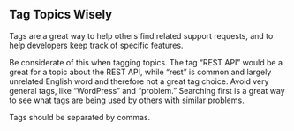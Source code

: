 ## Tag Topics Wisely

Tags are a great way to help others find related support requests, and to help developers keep track of specific features.

Be considerate of this when tagging topics. The tag “REST API” would be a great for a topic about the REST API, while “rest” is common and largely unrelated English word and therefore not a great tag choice. Avoid very general tags, like “WordPress” and “problem.” Searching first is a great way to see what tags are being used by others with similar problems.

Tags should be separated by commas.

